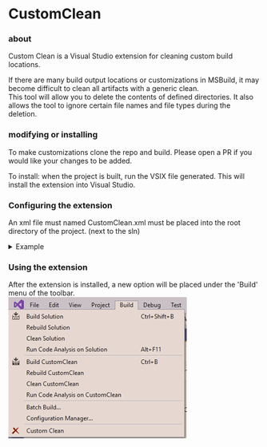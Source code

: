# CustomClean

### about  

Custom Clean is a Visual Studio extension for cleaning custom build locations.  

If there are many build output locations or customizations in MSBuild, it may become difficult to clean all artifacts with a generic clean.  
This tool will allow you to delete the contents of defined directories. It also allows the tool to ignore certain file names and file types during the deletion.  

### modifying or installing  

To make customizations clone the repo and build. Please open a PR if you would like your changes to be added.   

To install: when the project is built, run the VSIX file generated. This will install the extension into Visual Studio.  


### Configuring the extension  

An xml file must named CustomClean.xml must be placed into the root directory of the project. (next to the sln)   

<details><summary>Example</summary>
<p>
  
  nameexceptions will ignore files with the specified names  
  filetypeexceptions will ignore files with the specified file type
  
```xml
<SETTINGS>
	<GENERALSETTINGS>
		<STANDARDCLEAN>true</STANDARDCLEAN>
	</GENERALSETTINGS>
	<DIRECTORIES>
		<PATH>BuildOutput</PATH>
	</DIRECTORIES>
	<IGNORE>
		<NAMEEXCEPTIONS>
			<NAME>test</NAME>
		</NAMEEXCEPTIONS>
		<FILETYPEEXCEPTIONS>
			<TYPE>.txt</TYPE>
		</FILETYPEEXCEPTIONS>
	</IGNORE>
</SETTINGS>
```  
</p>
</details>  

### Using the extension  

After the extension is installed, a new option will be placed under the 'Build' menu of the toolbar.   
![toolbar](_media/toolbar.png)  



